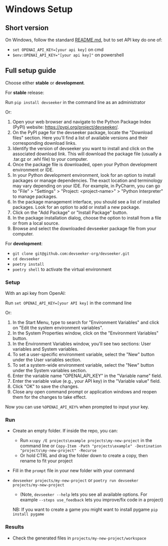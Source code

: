 # Windows Setup
## Short version

On Windows, follow the standard [README.md](https://github.com/devseeker-org/devseeker/blob/main/README.md), but to set API key do one of:
- `set OPENAI_API_KEY=[your api key]` on cmd
- `$env:OPENAI_API_KEY="[your api key]"` on powershell

## Full setup guide

Choose either **stable** or **development**.

For **stable** release:

Run `pip install devseeker` in the command line as an administrator

Or:

  1. Open your web browser and navigate to the Python Package Index (PyPI) website: <https://pypi.org/project/devseeker/>.
  2. On the PyPI page for the devseeker package, locate the "Download files" section. Here you'll find a list of available versions and their corresponding download links.
  3. Identify the version of devseeker you want to install and click on the associated download link. This will download the package file (usually a .tar.gz or .whl file) to your computer.
  4. Once the package file is downloaded, open your Python development environment or IDE.
  5. In your Python development environment, look for an option to install packages or manage dependencies. The exact location and terminology may vary depending on your IDE. For example, in PyCharm, you can go to "File" > "Settings" > "Project: \<project-name>" > "Python Interpreter" to manage packages.
  6. In the package management interface, you should see a list of installed packages. Look for an option to add or install a new package.
  7. Click on the "Add Package" or "Install Package" button.
  8. In the package installation dialog, choose the option to install from a file or from a local source.
  9. Browse and select the downloaded devseeker package file from your computer.

For **development**:

- `git clone git@github.com:devseeker-org/devseeker.git`
- `cd devseeker`
- `poetry install`
- `poetry shell` to activate the virtual environment

### Setup

With an api key from OpenAI:

Run `set OPENAI_API_KEY=[your API key]` in the command line

Or:

  1. In the Start Menu, type to search for "Environment Variables" and click on "Edit the system environment variables".
  2. In the System Properties window, click on the "Environment Variables" button.
  3. In the Environment Variables window, you'll see two sections: User variables and System variables.
  4. To set a user-specific environment variable, select the "New" button under the User variables section.
  5. To set a system-wide environment variable, select the "New" button under the System variables section.
  6. Enter the variable name "OPENAI_API_KEY" in the "Variable name" field.
  7. Enter the variable value (e.g., your API key) in the "Variable value" field.
  8. Click "OK" to save the changes.
  9. Close any open command prompt or application windows and reopen them for the changes to take effect.

Now you can use `%OPENAI_API_KEY%` when prompted to input your key.

### Run

- Create an empty folder. If inside the repo, you can:
  - Run `xcopy /E projects\example projects\my-new-project` in the command line or `Copy-Item -Path "projects\example" -Destination "projects\my-new-project" -Recurse`
  - Or hold CTRL and drag the folder down to create a copy, then rename to fit your project
- Fill in the `prompt` file in your new folder with your command
- `devseeker projects/my-new-project` or `poetry run devseeker projects/my-new-project`
  - (Note, `devseeker --help` lets you see all available options. For example `--steps use_feedback` lets you improve/fix code in a project)

  NB: If you want to create a game you might want to install pygame `pip install pygame`

### Results

- Check the generated files in `projects/my-new-project/workspace`
